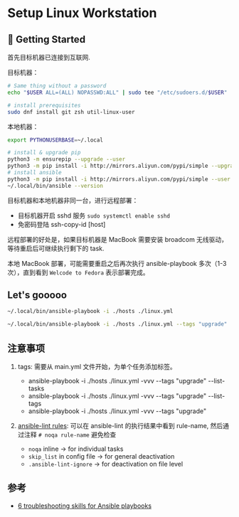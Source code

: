 # Setup Linux Workstation

## 🚀 Getting Started

首先目标机器已连接到互联网.

目标机器：

```bash
# Same thing without a password
echo "$USER ALL=(ALL) NOPASSWD:ALL" | sudo tee "/etc/sudoers.d/$USER"

# install prerequisites
sudo dnf install git zsh util-linux-user
```

本地机器：

```bash
export PYTHONUSERBASE=~/.local

# install & upgrade pip
python3 -m ensurepip --upgrade --user
python3 -m pip install -i http://mirrors.aliyun.com/pypi/simple --upgrade --user pip
# install ansible
python3 -m pip install -i http://mirrors.aliyun.com/pypi/simple --user ansible
~/.local/bin/ansible --version
```

目标机器和本地机器非同一台，进行远程部署：

-   目标机器开启 sshd 服务 `sudo systemctl enable sshd`
-   免密码登陆 ssh-copy-id [host]

远程部署的好处是，如果目标机器是 MacBook 需要安装 broadcom 无线驱动，等待重启后可继续执行剩下的 task.

本地 MacBook 部署，可能需要重启之后再次执行 ansible-playbook 多次（1-3 次），直到看到 `Welcode to Fedora` 表示部署完成。

## Let's gooooo

```bash
~/.local/bin/ansible-playbook -i ./hosts ./linux.yml
```

```bash
~/.local/bin/ansible-playbook -i ./hosts ./linux.yml --tags "upgrade"
```

## 注意事项

1. tags: 需要从 main.yml 文件开始，为单个任务添加标签。

    - ansible-playbook -i ./hosts ./linux.yml -vvv --tags "upgrade" --list-tasks
    - ansible-playbook -i ./hosts ./linux.yml -vvv --tags "upgrade" --list-tags
    - ansible-playbook -i ./hosts ./linux.yml -vvv --tags "upgrade"

2. [ansible-lint rules]: 可以在 ansible-lint 的执行结果中看到 rule-name, 然后通过注释 `# noqa rule-name` 避免检查

    - `noqa` inline -> for individual tasks
    - `skip_list` in config file -> for general deactivation
    - `.ansible-lint-ignore` -> for deactivation on file level

## 参考

-   [6 troubleshooting skills for Ansible playbooks]

[6 troubleshooting skills for Ansible playbooks]: https://www.redhat.com/sysadmin/troubleshoot-ansible-playbooks
[ansible-lint rules]: https://ansible-lint.readthedocs.io/rules/
